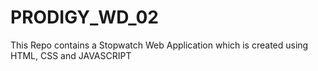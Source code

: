 # PRODIGY_WD_02
This Repo contains a Stopwatch Web Application which is created using HTML, CSS and JAVASCRIPT  
